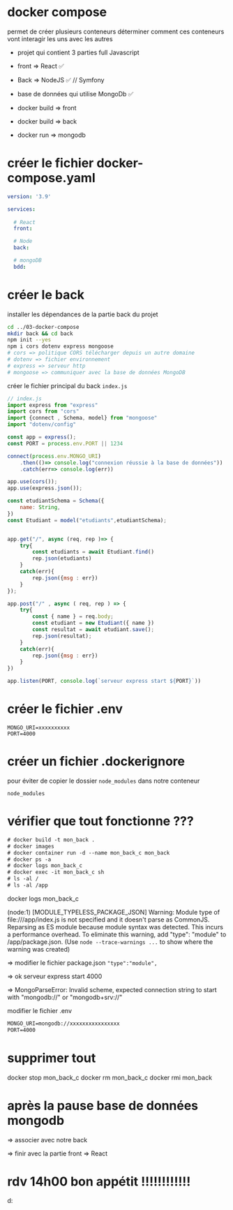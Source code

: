 # docker compose 

permet de créer plusieurs conteneurs 
déterminer comment ces conteneurs vont interagir les uns avec les autres 

- projet qui contient 3 parties full Javascript

- front => React ✅
- Back => NodeJS ✅ // Symfony 
- base de données qui utilise MongoDb ✅

- docker build => front
- docker build => back
- docker run => mongodb 

# créer le fichier docker-compose.yaml

```yaml
version: '3.9'

services:
  
  # React
  front:

  # Node
  back:

  # mongoDB
  bdd:
```

# créer le back 

installer les dépendances de la partie back du projet 

```sh
cd ../03-docker-compose
mkdir back && cd back
npm init --yes
npm i cors dotenv express mongoose
# cors => politique CORS télécharger depuis un autre domaine 
# dotenv => fichier environnement
# express => serveur http
# mongoose => communiquer avec la base de données MongoDB
```

créer le fichier principal du back `index.js`

```js
// index.js
import express from "express"
import cors from "cors"
import {connect , Schema, model} from "mongoose"
import "dotenv/config"

const app = express();
const PORT = process.env.PORT || 1234

connect(process.env.MONGO_URI)
    .then(()=> console.log("connexion réussie à la base de données"))
    .catch(err=> console.log(err))

app.use(cors());
app.use(express.json());

const etudiantSchema = Schema({
    name: String,
})
const Etudiant = model("etudiants",etudiantSchema);


app.get("/", async (req, rep )=> {
    try{
        const etudiants = await Etudiant.find()
        rep.json(etudiants)
    }
    catch(err){
        rep.json({msg : err})
    }
});

app.post("/" , async ( req, rep ) => {
    try{
        const { name } = req.body;
        const etudiant = new Etudiant({ name })
        const resultat = await etudiant.save();
        rep.json(resultat);
    }
    catch(err){
        rep.json({msg : err})
    }
})

app.listen(PORT, console.log(`serveur express start ${PORT}`))
```

# créer le fichier .env

```
MONGO_URI=xxxxxxxxxx
PORT=4000
```

# créer un fichier .dockerignore

pour éviter de copier le dossier `node_modules` dans notre conteneur

```
node_modules
```

# vérifier que tout fonctionne ???


```txt
# docker build -t mon_back .    
# docker images
# docker container run -d --name mon_back_c mon_back
# docker ps -a 
# docker logs mon_back_c 
# docker exec -it mon_back_c sh
# ls -al /
# ls -al /app
```

docker logs mon_back_c

(node:1) [MODULE_TYPELESS_PACKAGE_JSON] Warning: Module type of file:///app/index.js is not specified and it doesn't parse as CommonJS.
Reparsing as ES module because module syntax was detected. This incurs a performance overhead.
To eliminate this warning, add "type": "module" to /app/package.json.
(Use `node --trace-warnings ...` to show where the warning was created)

=> modifier le fichier package.json `"type":"module",`

=> ok serveur express start 4000

=> MongoParseError: Invalid scheme, expected connection string to start with "mongodb://" or "mongodb+srv://"

modifier le fichier .env 

```txt
MONGO_URI=mongodb://xxxxxxxxxxxxxxxx
PORT=4000
```

# supprimer tout 

docker stop mon_back_c
docker rm mon_back_c
docker rmi mon_back

# après la pause base de données mongodb 

=> associer avec notre back 

=> finir avec la partie front => React 


# rdv 14h00 bon appétit !!!!!!!!!!!!

d:
